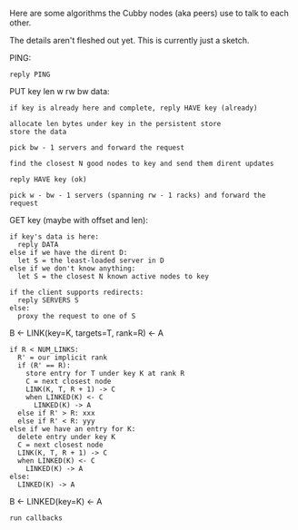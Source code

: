 Here are some algorithms the Cubby nodes (aka peers) use to talk to each
other.

The details aren't fleshed out yet. This is currently just a sketch.

PING:

    reply PING

PUT key len w rw bw data:

    if key is already here and complete, reply HAVE key (already)

    allocate len bytes under key in the persistent store
    store the data

    pick bw - 1 servers and forward the request

    find the closest N good nodes to key and send them dirent updates

    reply HAVE key (ok)

    pick w - bw - 1 servers (spanning rw - 1 racks) and forward the request

GET key (maybe with offset and len):

    if key's data is here:
      reply DATA
    else if we have the dirent D:
      let S = the least-loaded server in D
    else if we don't know anything:
      let S = the closest N known active nodes to key

    if the client supports redirects:
      reply SERVERS S
    else:
      proxy the request to one of S

B <- LINK(key=K, targets=T, rank=R) <- A

    if R < NUM_LINKS:
      R' = our implicit rank
      if (R' == R):
        store entry for T under key K at rank R
        C = next closest node
        LINK(K, T, R + 1) -> C
        when LINKED(K) <- C
          LINKED(K) -> A
      else if R' > R: xxx
      else if R' < R: yyy
    else if we have an entry for K:
      delete entry under key K
      C = next closest node
      LINK(K, T, R + 1) -> C
      when LINKED(K) <- C
        LINKED(K) -> A
    else:
      LINKED(K) -> A

B <- LINKED(key=K) <- A

    run callbacks
